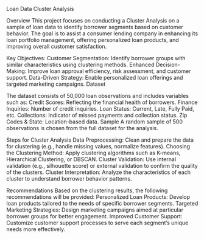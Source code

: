 Loan Data Cluster Analysis

Overview
This project focuses on conducting a Cluster Analysis on a sample of loan data to identify borrower segments based on customer behavior. The goal is to assist a consumer lending company in enhancing its loan portfolio management, offering personalized loan products, and improving overall customer satisfaction.

Key Objectives:
Customer Segmentation: Identify borrower groups with similar characteristics using clustering methods.
Enhanced Decision-Making: Improve loan approval efficiency, risk assessment, and customer support.
Data-Driven Strategy: Enable personalized loan offerings and targeted marketing campaigns.
Dataset

The dataset consists of 50,000 loan observations and includes variables such as:
Credit Scores: Reflecting the financial health of borrowers.
Finance Inquiries: Number of credit inquiries.
Loan Status: Current, Late, Fully Paid, etc.
Collections: Indicator of missed payments and collection status.
Zip Codes & State: Location-based data.
Sample
A random sample of 500 observations is chosen from the full dataset for the analysis.

Steps for Cluster Analysis
Data Preprocessing:
Clean and prepare the data for clustering (e.g., handle missing values, normalize features).
Choosing the Clustering Method:
Apply clustering algorithms such as K-means, Hierarchical Clustering, or DBSCAN.
Cluster Validation:
Use internal validation (e.g., silhouette score) or external validation to confirm the quality of the clusters.
Cluster Interpretation:
Analyze the characteristics of each cluster to understand borrower behavior patterns.

Recommendations
Based on the clustering results, the following recommendations will be provided:
Personalized Loan Products: Develop loan products tailored to the needs of specific borrower segments.
Targeted Marketing Strategies: Design marketing campaigns aimed at particular borrower groups for better engagement.
Improved Customer Support: Customize customer support processes to serve each segment’s unique needs more effectively.
